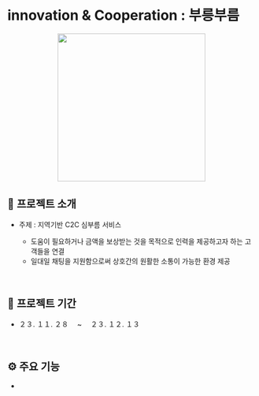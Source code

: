 # innovation & Cooperation : 부릉부름
<div align="center">
    <img src="https://github.com/2021-SMHRD-KDT-AI-15/BB/assets/145624456/d41fedf3-3b9e-4a81-b303-ea93d3c4051e" width="300px">
</div>

## 📃 프로젝트 소개
- 주제 : 지역기반 C2C 심부름 서비스
  
    - 도움이 필요하거나 금액을 보상받는 것을 목적으로 인력을 제공하고자 하는 고객들을 연결
    - 일대일 채팅을 지원함으로써 상호간의 원활한 소통이 가능한 환경 제공
<br>

## 📅 프로젝트 기간
- ２３. １１. ２８ 　~ 　２３. １２. １３
<br>

## ⚙ 주요 기능
- 
